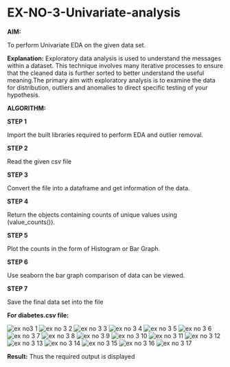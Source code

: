 # EX-NO-3-Univariate-analysis

**AIM:**

To perform Univariate EDA on the given data set.

**Explanation:**
Exploratory data analysis is used to understand the messages within a dataset. This technique
involves many iterative processes to ensure that the cleaned data is further sorted to better
understand the useful meaning.The primary aim with exploratory analysis is to examine the data for
distribution, outliers and anomalies to direct specific testing of your hypothesis.

**ALGORITHM:**

**STEP 1**

Import the built libraries required to perform EDA and outlier removal.

**STEP 2**

Read the given csv file

**STEP 3**

Convert the file into a dataframe and get information of the data.

**STEP 4**

Return the objects containing counts of unique values using (value_counts()).

**STEP 5**

Plot the counts in the form of Histogram or Bar Graph.

**STEP 6**

Use seaborn the bar graph comparison of data can be viewed.

**STEP 7**

Save the final data set into the file



**For diabetes.csv file:**


![ex no3 1](https://user-images.githubusercontent.com/95179990/228271946-dd675aab-4800-4bb6-9699-552437f09e87.png)
![ex no 3 2](https://user-images.githubusercontent.com/95179990/228272136-5319bd51-d4f9-4b83-915b-ffa993ea90d2.png)
![ex no 3 3](https://user-images.githubusercontent.com/95179990/228272195-01cea886-5356-4a32-9e4a-1dd44e65fe3c.png)
![ex no 3 4](https://user-images.githubusercontent.com/95179990/228272333-c1c61612-d01b-4c36-9515-a5333d9f8f17.png)
![ex no 3 5](https://user-images.githubusercontent.com/95179990/228272451-c37fa188-e190-4dd0-b310-6ec441d1303d.png)
![ex no 3 6](https://user-images.githubusercontent.com/95179990/228272621-10b2943e-c208-4336-8a13-93d1c7d96561.png)
![ex no 3 7](https://user-images.githubusercontent.com/95179990/228272683-b5072be7-5733-4149-b4fe-223411f32231.png)
![ex no 3 8](https://user-images.githubusercontent.com/95179990/228272789-6a0d06f7-3915-4760-8231-d1de1ba491f7.png)
![ex no 3 9](https://user-images.githubusercontent.com/95179990/228272831-6bcd202b-6529-4c21-bbc9-879eac745e5e.png)
![ex no 3 10](https://user-images.githubusercontent.com/95179990/228273019-daed3d8e-bd05-47c5-8b07-e51ec6e089e1.png)
![ex no 3 11](https://user-images.githubusercontent.com/95179990/228273115-ff78dda2-474c-4916-89a3-3597db716ef6.png)
![ex no 3 12](https://user-images.githubusercontent.com/95179990/228273207-53d21f7f-3ba0-401b-948b-1656eeb98e89.png)
![ex no 3 13](https://user-images.githubusercontent.com/95179990/228273354-631af549-1e5a-4ff7-8261-4287e8f10e8f.png)
![ex no 3 14](https://user-images.githubusercontent.com/95179990/228273490-aa1a50be-7695-4fdb-8bbc-d715d498655e.png)
![ex no 3 15](https://user-images.githubusercontent.com/95179990/228273675-8cf4b6a9-9429-4959-a1db-4a3f830996e4.png)
![ex no 3 16](https://user-images.githubusercontent.com/95179990/228273746-9111ada1-a786-4b6d-ae96-1e90c4d89f81.png)
![ex no 3 17](https://user-images.githubusercontent.com/95179990/228273798-2ce54fe0-7255-4b74-9b9d-a9d3fd0816c0.png)

**Result:**
          Thus the required output is displayed
